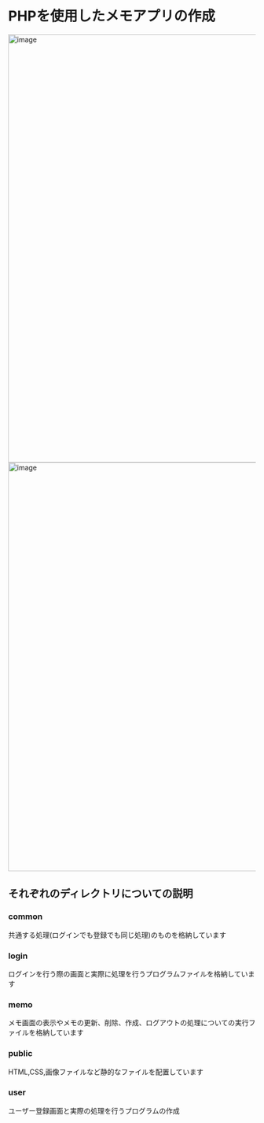 # PHPを使用したメモアプリの作成

<img width="869" alt="image" src="https://user-images.githubusercontent.com/90116145/139628277-7cbc302a-a9aa-4ab1-8325-0fe796851a62.png">


<img width="830" alt="image" src="https://user-images.githubusercontent.com/90116145/139628251-17e94484-3585-4bc6-8d1a-3b313a75dc4b.png">

## それぞれのディレクトリについての説明

### common 
共通する処理(ログインでも登録でも同じ処理)のものを格納しています

### login
ログインを行う際の画面と実際に処理を行うプログラムファイルを格納しています

### memo
メモ画面の表示やメモの更新、削除、作成、ログアウトの処理についての実行ファイルを格納しています

### public
HTML,CSS,画像ファイルなど静的なファイルを配置しています

### user 
ユーザー登録画面と実際の処理を行うプログラムの作成
